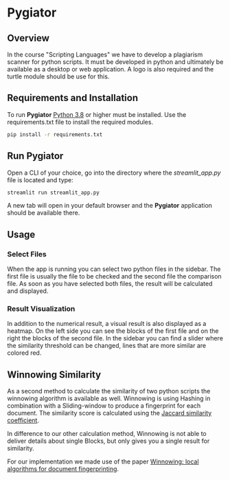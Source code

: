# Pygiator

## Overview

In the course "Scripting Languages" we have to develop a plagiarism scanner for python scripts.
It must be developed in python and ultimately be available as a desktop or web application.
A logo is also required and the turtle module should be use for this.

## Requirements and Installation

To run **Pygiator** [Python 3.8](https://www.python.org/) or higher must be installed.
Use the requirements.txt file to install the required modules.

```bash
pip install -r requirements.txt
```

## Run Pygiator

Open a CLI of your choice, go into the directory where the *streamlit_app.py* file is located and type:

```bash
streamlit run streamlit_app.py
```

A new tab will open in your default browser and the **Pygiator** application should be available there.

## Usage

### Select Files

When the app is running you can select two python files in the sidebar. The first file is usually the file to be checked and the second file the comparison file. As soon as you have selected both files, the result will be calculated and displayed.

### Result Visualization

In addition to the numerical result, a visual result is also displayed as a heatmap. On the left side you can see the blocks of the first file and on the right the blocks of the second file. In the sidebar you can find a slider where the similarity threshold can be changed, lines that are more similar are colored red.


## Winnowing Similarity

As a second method to calculate the similarity of two python scripts the winnowing algorithm is available as well. Winnowing is using Hashing in combination with a Sliding-window to produce a fingerprint for each document. The similarity score is calculated using the [Jaccard similarity coefficient](https://en.wikipedia.org/wiki/Jaccard_index).  
  
In difference to our other calculation method, Winnowing is not able to deliver details about single Blocks, but only gives you a single result for similarity.  

For our implementation we made use of the paper [Winnowing: local algorithms for document fingerprinting](https://theory.stanford.edu/~aiken/publications/papers/sigmod03.pdf).